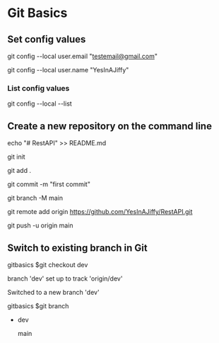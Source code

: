 # Git Basics
## Set config values
git config --local user.email "testemail@gmail.com"

git config --local user.name "YesInAJiffy"

### List config values
git config --local --list

## Create a new repository on the command line
echo "# RestAPI" >> README.md

git init

git add .

git commit -m "first commit"

git branch -M main

git remote add origin https://github.com/YesInAJiffy/RestAPI.git

git push -u origin main


## Switch to existing branch in Git


gitbasics $git checkout dev

branch 'dev' set up to track 'origin/dev'

Switched to a new branch 'dev'

gitbasics $git branch

* dev

  main


